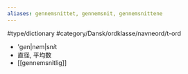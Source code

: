 ```yaml
---
aliases: gennemsnittet, gennemsnit, gennemsnittene
---
```

#type/dictionary #category/Dansk/ordklasse/navneord/t-ord 

- 'g*e*n|n*e*m|sn*i*t
- 直径, 平均数
- [[gennemsnitlig]]
